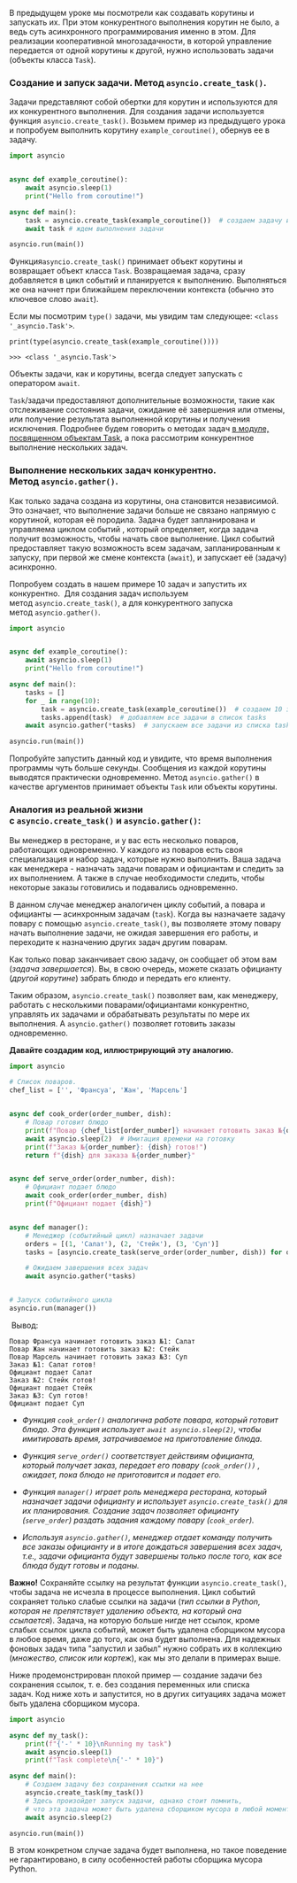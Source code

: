 В предыдущем уроке мы посмотрели как создавать корутины и запускать их. При этом конкурентного выполнения корутин не было, а ведь суть асинхронного программирования именно в этом. Для реализации кооперативной многозадачности, в которой управление передается от одной корутины к другой, нужно использовать задачи (объекты класса `Task`).

### Создание и запуск задачи. Метод `asyncio.create_task()`.

Задачи представляют собой обертки для корутин и используются для их конкурентного выполнения. Для создания задачи используется функция `asyncio.create_task()`. Возьмем пример из предыдущего урока и попробуем выполнить корутину `example_coroutine()`, обернув ее в задачу. 

```python
import asyncio


async def example_coroutine():
    await asyncio.sleep(1) 
    print("Hello from coroutine!")

async def main():
    task = asyncio.create_task(example_coroutine())  # создаем задачу из корутины example_coroutine()
    await task # ждем выполнения задачи

asyncio.run(main())
```

Функция`asyncio.create_task()` принимает объект корутины и возвращает объект класса `Task`. Возвращаемая задача, сразу добавляется в цикл событий и планируется к выполнению. Выполняться же она начнет при ближайшем переключении контекста (обычно это ключевое слово `await`).

Если мы посмотрим `type()` задачи, мы увидим там следующее: `<class '_asyncio.Task'>`.

```
print(type(asyncio.create_task(example_coroutine())))

>>> <class '_asyncio.Task'>
```

Объекты задачи, как и корутины, всегда следует запускать с оператором `await`.

`Task`/задачи предоставляют дополнительные возможности, такие как отслеживание состояния задачи, ожидание её завершения или отмены, или получение результата выполненной корутины и получения исключения. Подробнее будем говорить о методах задач [в модуле, посвященном объектам Task](https://stepik.org/lesson/933724/step/1?unit=939623), а пока рассмотрим конкурентное выполнение нескольких задач. 

### Выполнение нескольких задач конкурентно. Метод `asyncio.gather()`.

Как только задача создана из корутины, она становится независимой. Это означает, что выполнение задачи больше не связано напрямую с корутиной, которая её породила. Задача будет запланирована и управляема циклом событий , который определяет, когда задача получит возможность, чтобы начать свое выполнение. Цикл событий предоставляет такую возможность всем задачам, запланированным к запуску, при первой же смене контекста (`await`), и запускает её (задачу) асинхронно.

Попробуем создать в нашем примере 10 задач и запустить их конкурентно.  Для создания задач используем метод `asyncio.create_task()`, а для конкурентного запуска метод `asyncio.gather()`.

```python
import asyncio


async def example_coroutine():
    await asyncio.sleep(1)
    print("Hello from coroutine!")

async def main():
    tasks = []
    for _ in range(10):
        task = asyncio.create_task(example_coroutine())  # создаем 10 задач
        tasks.append(task)  # добавляем все задачи в список tasks
    await asyncio.gather(*tasks)  # запускаем все задачи из списка tasks

asyncio.run(main())
```

Попробуйте запустить данный код и увидите, что время выполнения программы чуть больше секунды. Сообщения из каждой корутины выводятся практически одновременно. Метод `asyncio.gather()` в качестве аргументов принимает объекты `Task` или объекты корутины. 

### Аналогия из реальной жизни с `asyncio.create_task()` и `asyncio.gather()`:

Вы менеджер в ресторане, и у вас есть несколько поваров, работающих одновременно. У каждого из поваров есть своя специализация и набор задач, которые нужно выполнить. Ваша задача как менеджера - назначать задачи поварам и официантам и следить за их выполнением. А также в случае необходимости следить, чтобы некоторые заказы готовились и подавались одновременно.   

В данном случае менеджер аналогичен циклу событий, а повара и официанты — асинхронным задачам (`task`). Когда вы назначаете задачу повару с помощью `asyncio.create_task()`, вы позволяете этому повару начать выполнение задачи, не ожидая завершения его работы, и переходите к назначению других задач другим поварам.

Как только повар заканчивает свою задачу, он сообщает об этом вам (_задача завершается_). Вы, в свою очередь, можете сказать официанту (_другой корутине_) забрать блюдо и передать его клиенту. 

Таким образом, `asyncio.create_task()` позволяет вам, как менеджеру, работать с несколькими поварами/официантами конкурентно, управлять их задачами и обрабатывать результаты по мере их выполнения. А `asyncio.gather()` позволяет готовить заказы одновременно.

**Давайте создадим код, иллюстрирующий эту аналогию.**

```python
import asyncio

# Список поваров.
chef_list = ['', 'Франсуа', 'Жан', 'Марсель']


async def cook_order(order_number, dish):
    # Повар готовит блюдо
    print(f"Повар {chef_list[order_number]} начинает готовить заказ №{order_number}: {dish}")
    await asyncio.sleep(2)  # Имитация времени на готовку
    print(f"Заказ №{order_number}: {dish} готов!")
    return f"{dish} для заказа №{order_number}"


async def serve_order(order_number, dish):
    # Официант подает блюдо
    await cook_order(order_number, dish)
    print(f"Официант подает {dish}")


async def manager():
    # Менеджер (событийный цикл) назначает задачи
    orders = [(1, 'Салат'), (2, 'Стейк'), (3, 'Суп')]
    tasks = [asyncio.create_task(serve_order(order_number, dish)) for order_number, dish in orders]

    # Ожидаем завершения всех задач
    await asyncio.gather(*tasks)


# Запуск событийного цикла
asyncio.run(manager())
```

 Вывод:

```
Повар Франсуа начинает готовить заказ №1: Салат
Повар Жан начинает готовить заказ №2: Стейк
Повар Марсель начинает готовить заказ №3: Суп
Заказ №1: Салат готов!
Официант подает Салат
Заказ №2: Стейк готов!
Официант подает Стейк
Заказ №3: Суп готов!
Официант подает Суп
```

- _Функция `cook_order()` аналогична работе повара, который готовит блюдо. Эта функция использует `await asyncio.sleep(2)`, чтобы имитировать время, затрачиваемое на приготовление блюда._
    
- _Функция `serve_order()` соответствует действиям официанта, который получает заказ, передает его повару (`cook_order())` , ожидает, пока блюдо не приготовится и подает его._
    
- _Функция `manager()` играет роль менеджера ресторана, который назначает задачи официанту и использует `asyncio.create_task()` для их планирования. Создание задач позволяет официанту (`serve_order`) раздать задания каждому повару (`cook_order`)._
    
- _Используя `asyncio.gather()`, менеджер отдает команду получить все заказы официанту и в итоге дождаться завершения всех задач, т.е., задачи официанта будут завершены только после того, как все блюда будут готовы и поданы._

**Важно!** Сохраняйте ссылку на результат функции `asyncio.create_task()`, чтобы задача не исчезла в процессе выполнения. Цикл событий сохраняет только слабые ссылки на задачи (_тип ссылки в Python, которая не препятствует удалению объекта, на который она ссылается_). Задача, на которую больше нигде нет ссылок, кроме слабых ссылок цикла событий, может быть удалена сборщиком мусора в любое время, даже до того, как она будет выполнена. Для надежных фоновых задач типа "запустил и забыл" нужно собрать их в коллекцию (_множество, список или кортеж_), как мы это делали в примерах выше.

Ниже продемонстрирован плохой пример — создание задачи без сохранения ссылок, т. е. без создания переменных или списка задач. Код ниже хоть и запустится, но в других ситуациях задача может быть удалена сборщиком мусора.

```python
import asyncio

async def my_task():
    print(f"{'-' * 10}\nRunning my task")
    await asyncio.sleep(1)
    print(f"Task complete\n{'-' * 10}")

async def main():
    # Создаем задачу без сохранения ссылки на нее
    asyncio.create_task(my_task())
    # Здесь произойдет запуск задачи, однако стоит помнить,
    # что эта задача может быть удалена сборщиком мусора в любой момент.
    await asyncio.sleep(2)

asyncio.run(main())
```

В этом конкретном случае задача будет выполнена, но такое поведение не гарантировано, в силу особенностей работы сборщика мусора Python.